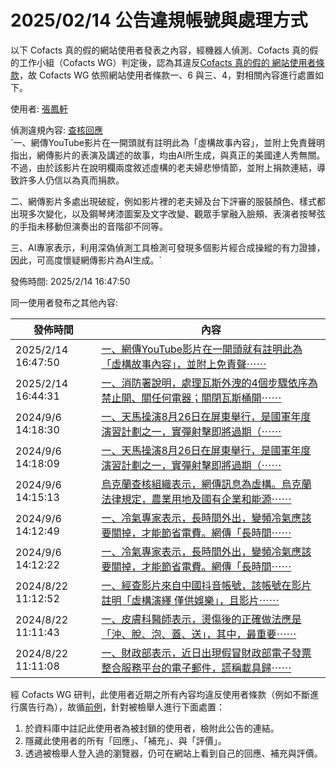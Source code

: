 2025/02/14 公告違規帳號與處理方式
=========

以下 Cofacts 真的假的網站使用者發表之內容，經機器人偵測、Cofacts 真的假的工作小組（Cofacts WG）判定後，認為其違反[Cofacts 真的假的 網站使用者條款](https://github.com/cofacts/rumors-site/blob/master/LEGAL.md)，故 Cofacts WG 依照網站使用者條款一、6 與三、4，對相關內容進行處置如下。

使用者: [張鳳軒](https://cofacts.github.io/community-builder/#/editorworks?showAll=1&day=365&userId=NPyuIYcBC7Q3lHuUna_C)

偵測違規內容: [查核回應](https://cofacts.tw/reply/tOekA5UBYrjt7MSMjcMk)<br>`一、網傳YouTube影片在一開頭就有註明此為「虛構故事內容」，並附上免責聲明指出，網傳影片的表演及講述的故事，均由AI所生成，與真正的美國達人秀無關。不過，由於該影片在說明欄兩度敘述虛構的老夫婦悲慘情節，並附上捐款連結，導致許多人仍信以為真而捐款。

二、網傳影片多處出現破綻，例如影片裡的老夫婦及台下評審的服裝顏色、樣式都出現多次變化，以及鋼琴烤漆圖案及文字改變、觀眾手掌融入臉頰、表演者按琴弦的手指未移動但演奏出的音階卻不同等。

三、AI專家表示，利用深偽偵測工具檢測可發現多個影片經合成操縱的有力證據，因此，可高度懷疑網傳影片為AI生成。`

發佈時間: 2025/2/14 16:47:50

同一使用者發布之其他內容:

|發佈時間|內容|
|---|---|
| 2025/2/14 16:47:50 | [一、網傳YouTube影片在一開頭就有註明此為「虛構故事內容」，並附上免責聲⋯⋯](https://cofacts.tw/reply/tOekA5UBYrjt7MSMjcMk) |
| 2025/2/14 16:44:31 | [一、消防署說明，處理瓦斯外洩的4個步驟依序為禁止開、關任何電器；關閉瓦斯桶開⋯⋯](https://cofacts.tw/reply/ruehA5UBYrjt7MSMgsOJ) |
| 2024/9/6 14:18:30 | [一、天馬操演8月26日在屏東舉行，是國軍年度演習計劃之一，實彈射擊即將過期（⋯⋯](https://cofacts.tw/reply/ynP7xZEBd3gcY0Lp9816) |
| 2024/9/6 14:18:09 | [一、天馬操演8月26日在屏東舉行，是國軍年度演習計劃之一，實彈射擊即將過期（⋯⋯](https://cofacts.tw/reply/x3P7xZEBd3gcY0Lpp81q) |
| 2024/9/6 14:15:13 | [烏克蘭查核組織表示，網傳訊息為虛構。烏克蘭法律規定，農業用地及國有企業和能源⋯⋯](https://cofacts.tw/reply/vHP4xZEBd3gcY0Lp-M1X) |
| 2024/9/6 14:12:49 | [一、冷氣專家表示，長時間外出，變頻冷氣應該要關掉，才能節省電費。網傳「長時間⋯⋯](https://cofacts.tw/reply/uHP2xZEBd3gcY0Lpxs0E) |
| 2024/9/6 14:12:22 | [一、冷氣專家表示，長時間外出，變頻冷氣應該要關掉，才能節省電費。網傳「長時間⋯⋯](https://cofacts.tw/reply/t3P2xZEBd3gcY0LpWc2n) |
| 2024/8/22 11:12:52 | [一、經查影片來自中國抖音帳號，該帳號在影片註明「虛構演繹 僅供娛樂」，且影片⋯⋯](https://cofacts.tw/reply/HXMSeJEBd3gcY0LpoVtw) |
| 2024/8/22 11:11:43 | [一、皮膚科醫師表示，燙傷後的正確做法應是「沖、脫、泡、蓋、送」，其中，最重要⋯⋯](https://cofacts.tw/reply/G3MReJEBd3gcY0LplFvU) |
| 2024/8/22 11:11:08 | [一、財政部表示，近日出現假冒財政部電子發票整合服務平台的電子郵件，謊稱載具歸⋯⋯](https://cofacts.tw/reply/F3MReJEBd3gcY0LpC1tB) |

經 Cofacts WG 研判，此使用者近期之所有內容均違反使用者條款（例如不斷進行廣告行為），故循[前例](https://github.com/cofacts/takedowns/blob/master/2021/1125-2nd-spam.md)，針對被檢舉人進行下面處置：
1. 於資料庫中註記此使用者為被封鎖的使用者，檢附此公告的連結。
2. 隱藏此使用者的所有「回應」、「補充」、與「評價」。
3. 透過被檢舉人登入過的瀏覽器，仍可在網站上看到自己的回應、補充與評價。
